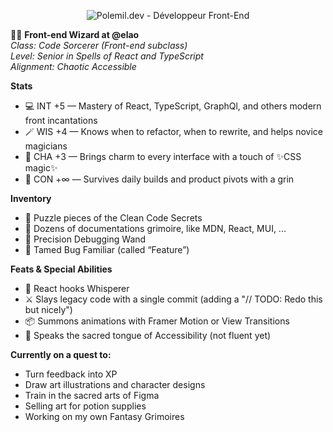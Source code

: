 <!--
**Le-Polemil/Le-Polemil** is a ✨ _special_ ✨ repository because its `README.md` (this file) appears on your GitHub profile.

Here are some ideas to get you started:

- 🔭 I’m currently working on ...
- 🌱 I’m currently learning ...
- 👯 I’m looking to collaborate on ...
- 🤔 I’m looking for help with ...
- 💬 Ask me about ...
- 📫 How to reach me: ...
- 😄 Pronouns: ...
- ⚡ Fun fact: ...
-->
<p align="center">
  <img src="https://media.discordapp.net/attachments/795025538913140806/1399345984680493137/Copie_de_Banniere_Polemil.png?ex=6888aa01&is=68875881&hm=e59d5e1f03e55a42f01d51dc6a3f8f61e74cdd91c9da2e5b4fa3f6688e66046e&=&format=webp&quality=lossless&width=2928&height=732" alt="Polemil.dev - Développeur Front-End" />
</p>

🧙‍♂️ **Front-end Wizard at @elao**  
*Class: Code Sorcerer (Front-end subclass)*  
*Level: Senior in Spells of React and TypeScript*  
*Alignment: Chaotic Accessible*  

**Stats**  
- 💻 INT +5 — Mastery of React, TypeScript, GraphQl, and others modern front incantations  
- 🪄 WIS +4 — Knows when to refactor, when to rewrite, and helps novice magicians
- 🎨 CHA +3 — Brings charm to every interface with a touch of ✨CSS magic✨ 
- 🧠 CON +∞ — Survives daily builds and product pivots with a grin  

**Inventory**  
- 🧩 Puzzle pieces of the Clean Code Secrets  
- 📘 Dozens of documentations grimoire, like MDN, React, MUI, ...
- 🎯 Precision Debugging Wand  
- 🐛 Tamed Bug Familiar (called “Feature”)  

**Feats & Special Abilities**  
- 🔁 React hooks Whisperer  
- ⚔️ Slays legacy code with a single commit (adding a "// TODO: Redo this but nicely")
- 📦 Summons animations with Framer Motion or View Transitions
- 🔐 Speaks the sacred tongue of Accessibility (not fluent yet)

**Currently on a quest to:**  
- Turn feedback into XP 
- Draw art illustrations and character designs  
- Train in the sacred arts of Figma  
- Selling art for potion supplies  
- Working on my own Fantasy Grimoires

